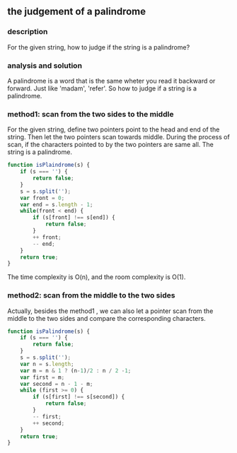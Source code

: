 ## the judgement of a palindrome

### description

For the given string, how to judge if the string is a palindrome?

### analysis and solution

A palindrome is a word that is the same wheter you read it backward or forward. Just like 'madam', 'refer'. So how to judge if a string is a palindrome.

### method1: scan from the two sides to the middle

For the given string, define two pointers point to the head and end of the string. Then let the two pointers scan towards middle. During the process of scan, if the characters pointed to by the two pointers are same all. The string is a palindrome.

```javascript
function isPlaindrome(s) {
	if (s === '') {
		return false;
	}
	s = s.split('');
	var front = 0;
	var end = s.length - 1;
	while(front < end) {
		if (s[front] !== s[end]) {
			return false;
		}
		++ front;
		-- end;
	}
	return true;
}
```

The time complexity is O(n), and the room complexity is O(1).



### method2: scan from the middle to the two sides

Actually, besides the method1 , we can also let a pointer scan from the middle to the two sides and compare the corresponding characters.

```javascript
function isPalindrome(s) {
	if (s === '') {
		return false;
	}
	s = s.split('');
	var n = s.length;
	var m = n & 1 ? (n-1)/2 : n / 2 -1;
	var first = m;
	var second = n - 1 - m;
	while (first >= 0) {
		if (s[first] !== s[second]) {
			return false;
		}
		-- first;
		++ second;
	}
	return true;
}
```



